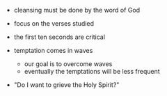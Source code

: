 - cleansing must be done by the word of God
- focus on the verses studied
- the first ten seconds are critical

- temptation comes in waves
  - our goal is to overcome waves
  - eventually the temptations will be less frequent

- "Do I want to grieve the Holy Spirit?"

